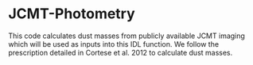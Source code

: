 # JCMT-Photometry

This code calculates dust masses from publicly available JCMT imaging which will be used as inputs into this IDL function. We follow the prescription detailed in Cortese et al. 2012 to calculate dust masses.

